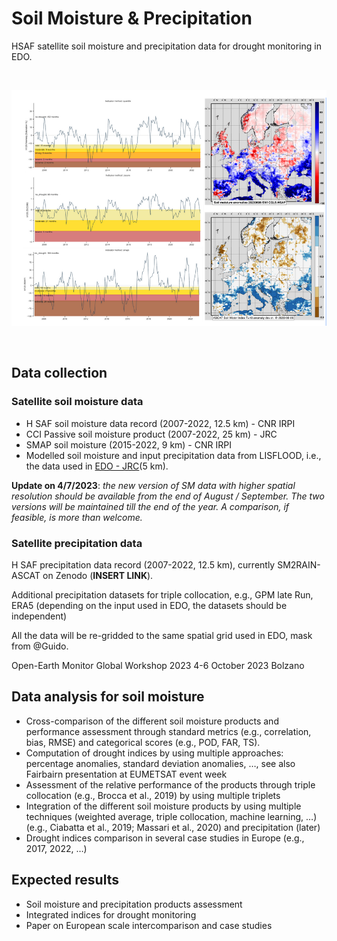 # Soil Moisture & Precipitation

HSAF satellite soil moisture and precipitation data for drought monitoring in EDO.

<br>

![](./img/soilmoisture.png)

<br>

## Data collection

### Satellite soil moisture data

- H SAF soil moisture data record (2007-2022, 12.5 km) - CNR IRPI
- CCI Passive soil moisture product (2007-2022, 25 km) - JRC
- SMAP soil moisture (2015-2022, 9 km) - CNR IRPI
- Modelled soil moisture and input precipitation data from LISFLOOD, i.e., the data used in  [EDO - JRC](https://edo.jrc.ec.europa.eu/gdo/php/index.php?id=2112)(5 km).

**Update on 4/7/2023**: _the new version of SM data with higher spatial resolution should be available from the end of August / September. The two versions will be maintained till the end of the year. A comparison, if feasible, is more than welcome._

### Satellite precipitation data

H SAF precipitation data record (2007-2022, 12.5 km), currently SM2RAIN-ASCAT on Zenodo (**INSERT LINK**).

Additional precipitation datasets for triple collocation, e.g., GPM late Run, ERA5 (depending on the input used in EDO, the datasets should be independent)

All the data will be re-gridded to the same spatial grid used in EDO, mask from @Guido.

Open-Earth Monitor Global Workshop 2023 4-6 October 2023 Bolzano

## Data analysis for soil moisture

- Cross-comparison of the different soil moisture products and performance assessment through standard metrics (e.g., correlation, bias, RMSE) and categorical scores (e.g., POD, FAR, TS).
- Computation of drought indices by using multiple approaches: percentage anomalies, standard deviation anomalies, …, see also Fairbairn presentation at EUMETSAT event week
- Assessment of the relative performance of the products through triple collocation (e.g., Brocca et al., 2019) by using multiple triplets
- Integration of the different soil moisture products by using multiple techniques (weighted average, triple collocation, machine learning, …) (e.g., Ciabatta et al., 2019; Massari et al., 2020) and precipitation (later)
- Drought indices comparison in several case studies in Europe (e.g., 2017, 2022, …)

## Expected results

- Soil moisture and precipitation products assessment
- Integrated indices for drought monitoring
- Paper on European scale intercomparison and case studies


